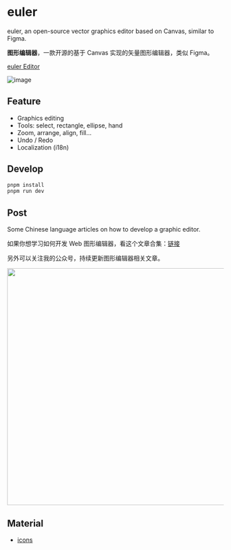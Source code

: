 # euler

euler, an open-source vector graphics editor based on Canvas, similar to Figma.

**图形编辑器**，一款开源的基于 Canvas 实现的矢量图形编辑器，类似 Figma。

[euler Editor](https://blog.fstars.wang/app/euler/)

![image](https://github.com/F-star/euler/assets/18698939/46ec7396-ecab-4caa-a0da-f77cf9ba773e)

## Feature

- Graphics editing
- Tools: select, rectangle, ellipse, hand
- Zoom, arrange, align, fill...
- Undo / Redo
- Localization (i18n)

## Develop

```sh
pnpm install
pnpm run dev
```

## Post

Some Chinese language articles on how to develop a graphic editor.

如果你想学习如何开发 Web 图形编辑器，看这个文章合集：[链接](https://mp.weixin.qq.com/mp/appmsgalbum?__biz=MzI0NTc2NTEyNA==&action=getalbum&album_id=2965704900049485826#wechat_redirect)

另外可以关注我的公众号，持续更新图形编辑器相关文章。

<img 
  width="550px"
  src="https://user-images.githubusercontent.com/18698939/219853531-e39e1537-99e6-40bf-a56f-81330fca3180.png" 
/>

## Material

- [icons](https://www.figma.com/community/file/1224385128783567603/euler-icons)
